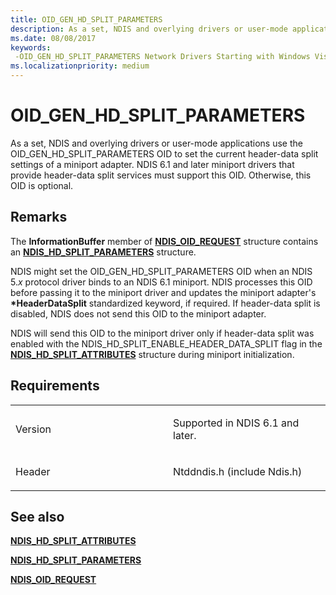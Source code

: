 ```yaml
---
title: OID_GEN_HD_SPLIT_PARAMETERS
description: As a set, NDIS and overlying drivers or user-mode applications use the OID_GEN_HD_SPLIT_PARAMETERS OID to set the current header-data split settings of a miniport adapter.
ms.date: 08/08/2017
keywords: 
 -OID_GEN_HD_SPLIT_PARAMETERS Network Drivers Starting with Windows Vista
ms.localizationpriority: medium
---
```


# OID\_GEN\_HD\_SPLIT\_PARAMETERS


As a set, NDIS and overlying drivers or user-mode applications use the OID\_GEN\_HD\_SPLIT\_PARAMETERS OID to set the current header-data split settings of a miniport adapter. NDIS 6.1 and later miniport drivers that provide header-data split services must support this OID. Otherwise, this OID is optional.

## Remarks

The **InformationBuffer** member of [**NDIS\_OID\_REQUEST**](/windows-hardware/drivers/ddi/ndis/ns-ndis-_ndis_oid_request) structure contains an [**NDIS\_HD\_SPLIT\_PARAMETERS**](/windows-hardware/drivers/ddi/ntddndis/ns-ntddndis-_ndis_hd_split_parameters) structure.

NDIS might set the OID\_GEN\_HD\_SPLIT\_PARAMETERS OID when an NDIS 5.*x* protocol driver binds to an NDIS 6.1 miniport. NDIS processes this OID before passing it to the miniport driver and updates the miniport adapter's **\*HeaderDataSplit** standardized keyword, if required. If header-data split is disabled, NDIS does not send this OID to the miniport adapter.

NDIS will send this OID to the miniport driver only if header-data split was enabled with the NDIS\_HD\_SPLIT\_ENABLE\_HEADER\_DATA\_SPLIT flag in the [**NDIS\_HD\_SPLIT\_ATTRIBUTES**](/windows-hardware/drivers/ddi/ndis/ns-ndis-_ndis_hd_split_attributes) structure during miniport initialization.

## Requirements

<table>
<colgroup>
<col width="50%" />
<col width="50%" />
</colgroup>
<tbody>
<tr class="odd">
<td><p>Version</p></td>
<td><p>Supported in NDIS 6.1 and later.</p></td>
</tr>
<tr class="even">
<td><p>Header</p></td>
<td>Ntddndis.h (include Ndis.h)</td>
</tr>
</tbody>
</table>

## See also


[**NDIS\_HD\_SPLIT\_ATTRIBUTES**](/windows-hardware/drivers/ddi/ndis/ns-ndis-_ndis_hd_split_attributes)

[**NDIS\_HD\_SPLIT\_PARAMETERS**](/windows-hardware/drivers/ddi/ntddndis/ns-ntddndis-_ndis_hd_split_parameters)

[**NDIS\_OID\_REQUEST**](/windows-hardware/drivers/ddi/ndis/ns-ndis-_ndis_oid_request)

 

